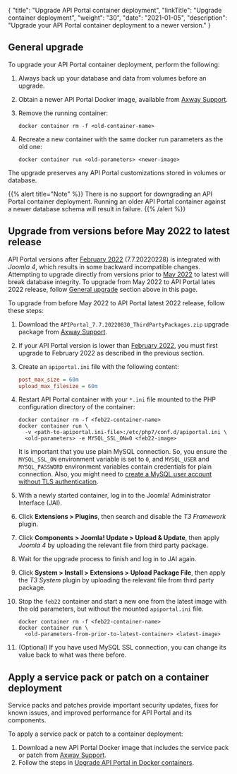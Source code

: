 {
"title": "Upgrade API Portal container deployment",
  "linkTitle": "Upgrade container deployment",
  "weight": "30",
  "date": "2021-01-05",
  "description": "Upgrade your API Portal container deployment to a newer version."
}

## General upgrade

To upgrade your API Portal container deployment, perform the following:

1. Always back up your database and data from volumes before an upgrade.
2. Obtain a newer API Portal Docker image, available from [Axway Support](https://support.axway.com/en/search/index/type/Downloads/q/API%20Portal%20/ipp/10/product/545/version/3036/subtype/89).
3. Remove the running container:

    ```
    docker container rm -f <old-container-name>
    ```

4. Recreate a new container with the same docker run parameters as the old one:

    ```
    docker container run <old-parameters> <newer-image>
    ```

The upgrade preserves any API Portal customizations stored in volumes or database.

{{% alert title="Note" %}}
There is no support for downgrading an API Portal container deployment. Running an older API Portal container against a newer database schema will result in failure.
{{% /alert %}}

## Upgrade from versions before May 2022 to latest release

API Portal versions after [February 2022](/docs/apim_relnotes/20220228_apip_relnotes/) (7.7.20220228) is integrated with *Joomla 4*, which results in some backward incompatible changes. Attempting to upgrade directly from versions prior to [May 2022](/docs/apim_relnotes/20220530_apip_relnotes/) to latest will break database integrity. To upgrade from May 2022 to API Portal lates 2022 release, follow [General upgrade](#general-upgrade) section above in this page.

To upgrade from before May 2022 to API Portal latest 2022 release, follow these steps:

1. Download the `APIPortal_7.7.20220830_ThirdPartyPackages.zip` upgrade package from [Axway Support](https://support.axway.com).
2. If your API Portal version is lower than [February 2022](/docs/apim_relnotes/20220228_apip_relnotes/), you must first upgrade to February 2022 as described in the previous section.
3. Create an `apiportal.ini` file with the following content:

    ```ini
    post_max_size = 60m
    upload_max_filesize = 60m
    ```

4. Restart API Portal container with your `*.ini` file mounted to the PHP configuration directory of the container:

    ```shell
    docker container rm -f <feb22-container-name>
    docker container run \
      -v <path-to-apiportal.ini-file>:/etc/php7/conf.d/apiportal.ini \
      <old-parameters> -e MYSQL_SSL_ON=0 <feb22-image>
    ```

    It is important that you use plain MySQL connection. So, you ensure the `MYSQL_SSL_ON` environment variable is set to `0`, and `MYSQL_USER` and `MYSQL_PASSWORD` environment variables contain credentials for plain connection. Also, you might need to [create a MySQL user account without TLS authentication](/docs/apim_installation/apiportal_install/install_software_configure_database/#configure-a-user-account-without-authentication).
5. With a newly started container, log in to the Joomla! Administrator Interface (JAI).
6. Click **Extensions > Plugins**, then search and disable the *T3 Framework* plugin.
7. Click **Components > Joomla! Update > Upload & Update**, then apply *Joomla 4* by uploading the relevant file from third party package.
8. Wait for the upgrade process to finish and log in to JAI again.
9. Click **System > Install > Extensions > Upload Package File**, then apply the *T3 System* plugin by uploading the relevant file from third party package.
10. Stop the `feb22` container and start a new one from the latest image with the old parameters, but without the mounted `apiportal.ini` file.

    ```shell
    docker container rm -f <feb22-container-name>
    docker container run \
      <old-parameters-from-prior-to-latest-container> <latest-image>
    ```
11. (Optional) If you have used MySQL SSL connection, you can change its value back to what was there before.

## Apply a service pack or patch on a container deployment

Service packs and patches provide important security updates, fixes for known issues, and improved performance for API Portal and its components.

To apply a service pack or patch to a container deployment:

1. Download a new API Portal Docker image that includes the service pack or patch from [Axway Support](https://support.axway.com/).
2. Follow the steps in [Upgrade API Portal in Docker containers](/docs/apim_installation/apiportal_docker/upgrade_docker/).
